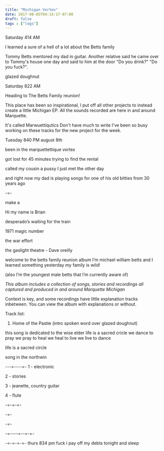 ```yaml
---
title: "Michigan Vortex"
date: 2017-08-05T04:14:17-07:00
draft: false
tags : ["logs"]
---
```


Saturday 414 AM

I learned a sure of a hell of a lot about the Betts family


Tommy Betts mentored my dad in guitar. Another relative said he came over to Tommy's house one day and said to him at the door
"Do you drink?" "Do you fuck?".

glazed doughnut



Saturday 822 AM

Heading to The Betts Family reunion!


This place has been so inspirational, I put off all other projects to instead create a little Michigan EP. All the sounds recorded are here in and around Marquette.

It's called Marwuettiqutics
Don't have much to write I've been so busy working on these tracks for the new project for the week.


Tuesday 840 PM august 8th

been in the marquettettique vortex

got lost for 45 minutes trying to find the rental

called my cousin a pussy I just met the other day

and right now my dad is playing songs for one of his old bitties from 30 years ago


-=-

make a


Hi my name is Brian



desperado’s waiting for the train



1971 magic number

the war effort


the gaslight theatre - Dave oreilly

welcome to the betts family reunion album
I’m michael william betts
and I learned something yesterday
my family is wild!

(also I’m the youngest male betts that I’m currently aware of)

*This album includes a collection of songs, stories and recordings all captured and produced in and around Marquette Michigan*

Context is key, and some recordings have little explanation tracks inbetween. You can view the album with explanations or without.


Track list:

1. Home of the Pastie (intro spoken word over glazed doughnut)



this song is dedicated to the wise elder
life is a sacred cricle
we dance to pray
we pray to heal
we heal to live
we live to dance

life is a sacred circle

song in the northwin



---=----=-
1 - electronic

2 - stories

3 - jeanette, country guitar

4 - flute

-=-=-=-


-=-

-=-

-=----=--=-=-

-=-=-=-=-
thurs 834 pm fuck i pay off my debts tonight and sleep

